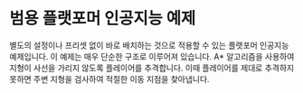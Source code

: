 # 범용 플랫포머 인공지능 예제

별도의 설정이나 프리셋 없이 바로 배치하는 것으로 적용할 수 있는 플랫포머 인공지능 예제입니다. 이 예제는 매우 단순한 구조로 이루어져 있습니다. A* 알고리즘을 사용하여 지형이 사선을 가리지 않도록 플레이어를 추격합니다. 이때 플레이어를 제대로 추격하지 못하면 주변 지형을 검사하여 적절한 이동 지점을 찾아냅니다.

